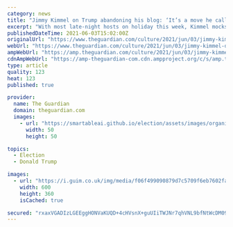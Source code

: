 ```yaml
---
category: news
title: "Jimmy Kimmel on Trump abandoning his blog: ‘It’s a move he calls the Eric’"
excerpt: "With most late-night hosts on holiday this week, Kimmel mocks the end of Trump’s short-lived website and Amazon’s new cannabis policy"
publishedDateTime: 2021-06-03T15:02:00Z
originalUrl: "https://www.theguardian.com/culture/2021/jun/03/jimmy-kimmel-donald-trump-blog-late-night-recap"
webUrl: "https://www.theguardian.com/culture/2021/jun/03/jimmy-kimmel-donald-trump-blog-late-night-recap"
ampWebUrl: "https://amp.theguardian.com/culture/2021/jun/03/jimmy-kimmel-donald-trump-blog-late-night-recap"
cdnAmpWebUrl: "https://amp-theguardian-com.cdn.ampproject.org/c/s/amp.theguardian.com/culture/2021/jun/03/jimmy-kimmel-donald-trump-blog-late-night-recap"
type: article
quality: 123
heat: 123
published: true

provider:
  name: The Guardian
  domain: theguardian.com
  images:
    - url: "https://smartableai.github.io/election/assets/images/organizations/theguardian.com-50x50.jpg"
      width: 50
      height: 50

topics:
  - Election
  - Donald Trump

images:
  - url: "https://i.guim.co.uk/img/media/f06f499090879d7c5709f6eb7602fabe4aa920dd/207_107_2428_1457/master/2428.jpg?width=300&quality=45&auto=format&fit=max&dpr=2&s=32045ce26666f3a7005ff1443790be4c"
    width: 600
    height: 360
    isCached: true

secured: "rxaxVGADIzLGEEggHONVaKUQD+4cHVsnX+guUIiTWJNr7qhVNL9bfNtWcDM09mzhFlIn7LMk5HHtwnKlB0M2iUj7Yu3eidwedzpoP7XuGE9TbroUNqe9ZO1IhhGQJ6N7XhvUFhO4sL5Hjh/awPnIZYonXCaKTQeijQlCtp8IybKIkVYWyP81nUzILLUGlmK99DkYoTgU+Gf7TckN0Ij040tiaYFx5Ovn6LU8C9t+umJsll8ywRolT1i4IhwgsYEYdBso5/AyKdAwOqQJ8nlStXwCGbj1hBSmUPfnNDQGOODrBgFDPpdNvvmFmD0XGBSRSgmHByvTGtSpJUGDd1xbHxiQSuhnqqzRDBPwVgmzodc=;bRdPomI/+5rdIPJxhIOLgw=="
---
```


